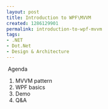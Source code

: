 ```yaml
---
layout: post
title: Introduction to WPF\MVVM
created: 1286129901
permalink: introduction-to-wpf-mvvm
tags:
- .NET
- Dot.Net
- Design & Architecture
---
```

<p>&nbsp;Agenda</p>
<ol>
    <li>MVVM pattern</li>
    <li>WPF basics</li>
    <li>Demo</li>
    <li>Q&amp;A</li>
</ol>
<p>&nbsp;</p>
